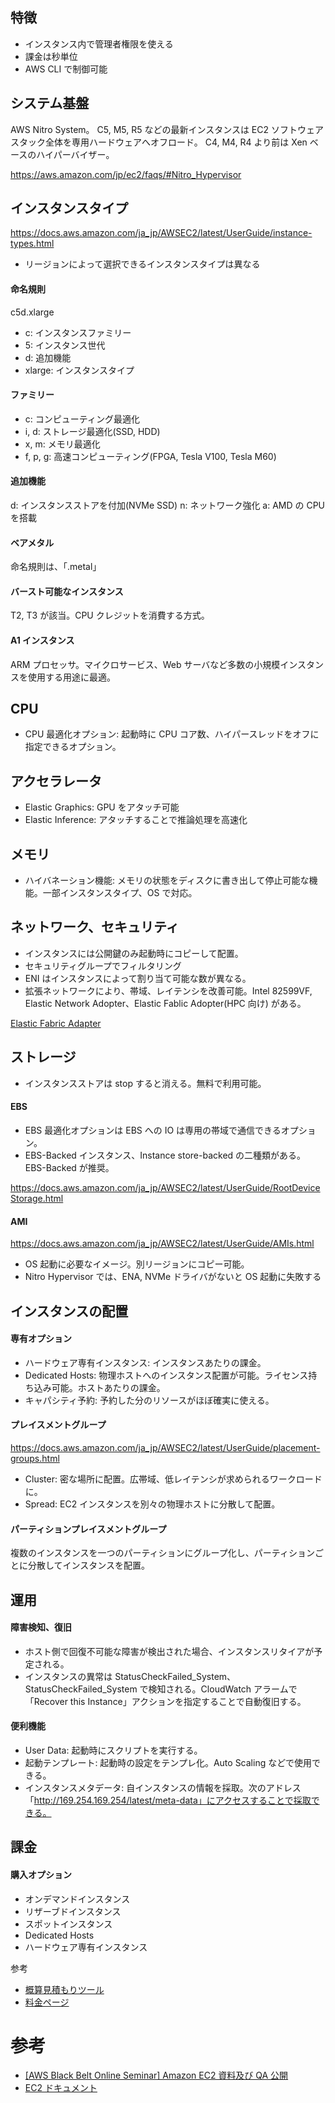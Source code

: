 

## 特徴

* インスタンス内で管理者権限を使える
* 課金は秒単位
* AWS CLI で制御可能

## システム基盤

AWS Nitro System。
C5, M5, R5 などの最新インスタンスは EC2 ソフトウェアスタック全体を専用ハードウェアへオフロード。
C4, M4, R4 より前は Xen ベースのハイパーバイザー。

https://aws.amazon.com/jp/ec2/faqs/#Nitro_Hypervisor

## インスタンスタイプ

https://docs.aws.amazon.com/ja_jp/AWSEC2/latest/UserGuide/instance-types.html

* リージョンによって選択できるインスタンスタイプは異なる

#### 命名規則

c5d.xlarge

* c: インスタンスファミリー
* 5: インスタンス世代
* d: 追加機能
* xlarge: インスタンスタイプ

#### ファミリー

* c: コンピューティング最適化
* i, d: ストレージ最適化(SSD, HDD)
* x, m: メモリ最適化
* f, p, g: 高速コンピューティング(FPGA, Tesla V100, Tesla M60)

#### 追加機能

d: インスタンスストアを付加(NVMe SSD)
n: ネットワーク強化
a: AMD の CPU を搭載

#### ベアメタル

命名規則は、「.metal」

#### バースト可能なインスタンス

T2, T3 が該当。CPU クレジットを消費する方式。

#### A1 インスタンス

ARM プロセッサ。マイクロサービス、Web サーバなど多数の小規模インスタンスを使用する用途に最適。

## CPU

* CPU 最適化オプション: 起動時に CPU コア数、ハイパースレッドをオフに指定できるオプション。

## アクセラレータ

* Elastic Graphics: GPU をアタッチ可能
* Elastic Inference: アタッチすることで推論処理を高速化

## メモリ

* ハイバネーション機能: メモリの状態をディスクに書き出して停止可能な機能。一部インスタンスタイプ、OS で対応。

## ネットワーク、セキュリティ

* インスタンスには公開鍵のみ起動時にコピーして配置。
* セキュリティグループでフィルタリング
* ENI はインスタンスによって割り当て可能な数が異なる。
* 拡張ネットワークにより、帯域、レイテンシを改善可能。Intel 82599VF, Elastic Network Adopter、Elastic Fablic Adopter(HPC 向け) がある。

[Elastic Fabric Adapter](https://docs.aws.amazon.com/ja_jp/AWSEC2/latest/UserGuide/efa.html)

## ストレージ

* インスタンスストアは stop すると消える。無料で利用可能。

#### EBS

* EBS 最適化オプションは EBS への IO は専用の帯域で通信できるオプション。
* EBS-Backed インスタンス、Instance store-backed の二種類がある。EBS-Backed が推奨。

https://docs.aws.amazon.com/ja_jp/AWSEC2/latest/UserGuide/RootDeviceStorage.html

#### AMI

https://docs.aws.amazon.com/ja_jp/AWSEC2/latest/UserGuide/AMIs.html

* OS 起動に必要なイメージ。別リージョンにコピー可能。
* Nitro Hypervisor では、ENA, NVMe ドライバがないと OS 起動に失敗する

## インスタンスの配置

#### 専有オプション

* ハードウェア専有インスタンス: インスタンスあたりの課金。
* Dedicated Hosts: 物理ホストへのインスタンス配置が可能。ライセンス持ち込み可能。ホストあたりの課金。
* キャパシティ予約: 予約した分のリソースがほぼ確実に使える。

#### プレイスメントグループ

https://docs.aws.amazon.com/ja_jp/AWSEC2/latest/UserGuide/placement-groups.html

* Cluster: 密な場所に配置。広帯域、低レイテンシが求められるワークロードに。
* Spread: EC2 インスタンスを別々の物理ホストに分散して配置。

#### パーティションプレイスメントグループ

複数のインスタンスを一つのパーティションにグループ化し、パーティションごとに分散してインスタンスを配置。

## 運用

#### 障害検知、復旧

* ホスト側で回復不可能な障害が検出された場合、インスタンスリタイアが予定される。
* インスタンスの異常は StatusCheckFailed_System、StatusCheckFailed_System で検知される。CloudWatch アラームで「Recover this Instance」アクションを指定することで自動復旧する。

#### 便利機能

* User Data: 起動時にスクリプトを実行する。
* 起動テンプレート: 起動時の設定をテンプレ化。Auto Scaling などで使用できる。
* インスタンスメタデータ: 自インスタンスの情報を採取。次のアドレス「http://169.254.169.254/latest/meta-data」にアクセスすることで採取できる。

## 課金

#### 購入オプション

* オンデマンドインスタンス
* リザーブドインスタンス
* スポットインスタンス
* Dedicated Hosts
* ハードウェア専有インスタンス

参考

* [概算見積もりツール](https://calculator.s3.amazonaws.com/index.html?lng=ja_JP)
* [料金ページ](https://aws.amazon.com/jp/ec2/pricing/)


# 参考

* [[AWS Black Belt Online Seminar] Amazon EC2 資料及び QA 公開](https://aws.amazon.com/jp/blogs/news/webinar-bb-amazon-ec2-2019/)
* [EC2 ドキュメント](https://docs.aws.amazon.com/ec2/index.html)
